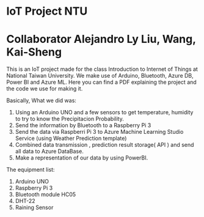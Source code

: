 # IoT Project NTU
# Collaborator Alejandro Ly Liu, Wang, Kai-Sheng

This is an IoT project made for the class Introduction to Internet of Things at National Taiwan University.
We make use of Arduino, Bluetooth, Azure DB, Power BI and Azure ML.
Here you can find a PDF explaining the project and the code we use for making it.

Basically, What we did was:
1. Using an Arduino UNO and a few sensors to get temperature, humidity to try to know the Precipitacion Probability.
2. Send the information by Bluetooth to a Raspberry Pi 3
3. Send the data via Raspberri Pi 3 to Azure Machine Learning Studio Service (using Weather Prediction template)
4. Combined data transmission , prediction result storage( API ) and send all data to Azure DataBase.
5. Make a representation of our data by using PowerBI.

The equipment list:
1. Arduino UNO
2. Raspberry Pi 3
3. Bluetooth module HC05
4. DHT-22
5. Raining Sensor
